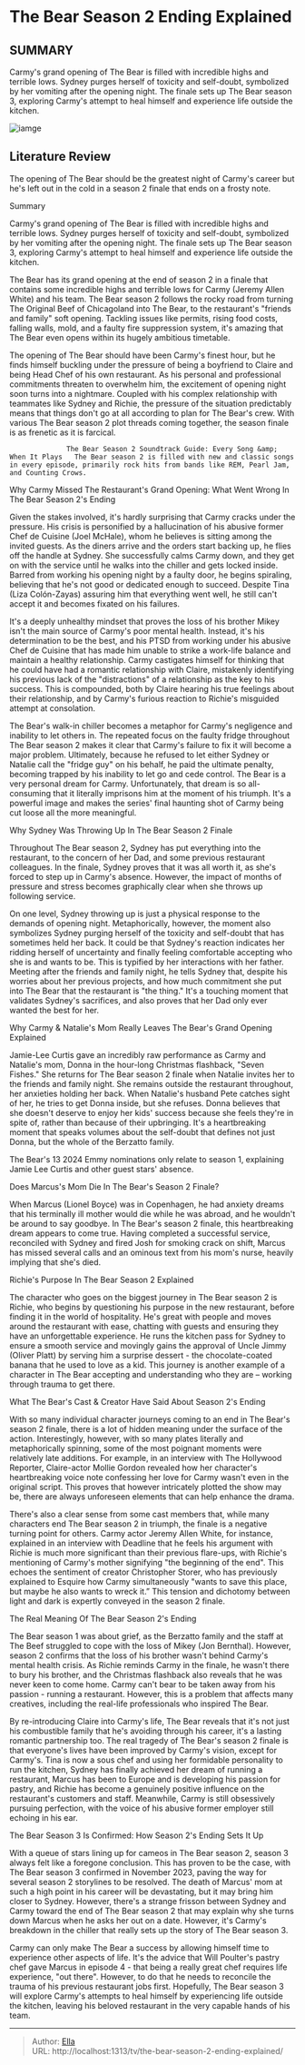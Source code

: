 # The Bear Season 2 Ending Explained


## SUMMARY 



  Carmy&#39;s grand opening of The Bear is filled with incredible highs and terrible lows.   Sydney purges herself of toxicity and self-doubt, symbolized by her vomiting after the opening night.   The finale sets up The Bear season 3, exploring Carmy&#39;s attempt to heal himself and experience life outside the kitchen.  

![iamge](https://static1.srcdn.com/wordpress/wp-content/uploads/2023/06/the-bear-season-2-ending-explained.jpg)

## Literature Review
The opening of The Bear should be the greatest night of Carmy&#39;s career but he&#39;s left out in the cold in a season 2 finale that ends on a frosty note.





Summary

  Carmy&#39;s grand opening of The Bear is filled with incredible highs and terrible lows.   Sydney purges herself of toxicity and self-doubt, symbolized by her vomiting after the opening night.   The finale sets up The Bear season 3, exploring Carmy&#39;s attempt to heal himself and experience life outside the kitchen.  







The Bear has its grand opening at the end of season 2 in a finale that contains some incredible highs and terrible lows for Carmy (Jeremy Allen White) and his team. The Bear season 2 follows the rocky road from turning The Original Beef of Chicagoland into The Bear, to the restaurant&#39;s &#34;friends and family&#34; soft opening. Tackling issues like permits, rising food costs, falling walls, mold, and a faulty fire suppression system, it&#39;s amazing that The Bear even opens within its hugely ambitious timetable. 

The opening of The Bear should have been Carmy&#39;s finest hour, but he finds himself buckling under the pressure of being a boyfriend to Claire and being Head Chef of his own restaurant. As his personal and professional commitments threaten to overwhelm him, the excitement of opening night soon turns into a nightmare. Coupled with his complex relationship with teammates like Sydney and Richie, the pressure of the situation predictably means that things don&#39;t go at all according to plan for The Bear&#39;s crew. With various The Bear season 2 plot threads coming together, the season finale is as frenetic as it is farcical.




                  The Bear Season 2 Soundtrack Guide: Every Song &amp; When It Plays   The Bear season 2 is filled with new and classic songs in every episode, primarily rock hits from bands like REM, Pearl Jam, and Counting Crows.    


 Why Carmy Missed The Restaurant&#39;s Grand Opening: What Went Wrong In The Bear Season 2&#39;s Ending 
          

Given the stakes involved, it&#39;s hardly surprising that Carmy cracks under the pressure. His crisis is personified by a hallucination of his abusive former Chef de Cuisine (Joel McHale), whom he believes is sitting among the invited guests. As the diners arrive and the orders start backing up, he flies off the handle at Sydney. She successfully calms Carmy down, and they get on with the service until he walks into the chiller and gets locked inside. Barred from working his opening night by a faulty door, he begins spiraling, believing that he&#39;s not good or dedicated enough to succeed. Despite Tina (Liza Colón-Zayas) assuring him that everything went well, he still can&#39;t accept it and becomes fixated on his failures.




It&#39;s a deeply unhealthy mindset that proves the loss of his brother Mikey isn&#39;t the main source of Carmy&#39;s poor mental health. Instead, it&#39;s his determination to be the best, and his PTSD from working under his abusive Chef de Cuisine that has made him unable to strike a work-life balance and maintain a healthy relationship. Carmy castigates himself for thinking that he could have had a romantic relationship with Claire, mistakenly identifying his previous lack of the &#34;distractions&#34; of a relationship as the key to his success. This is compounded, both by Claire hearing his true feelings about their relationship, and by Carmy&#39;s furious reaction to Richie&#39;s misguided attempt at consolation. 

The Bear&#39;s walk-in chiller becomes a metaphor for Carmy&#39;s negligence and inability to let others in. The repeated focus on the faulty fridge throughout The Bear season 2 makes it clear that Carmy&#39;s failure to fix it will become a major problem. Ultimately, because he refused to let either Sydney or Natalie call the &#34;fridge guy&#34; on his behalf, he paid the ultimate penalty, becoming trapped by his inability to let go and cede control. The Bear is a very personal dream for Carmy. Unfortunately, that dream is so all-consuming that it literally imprisons him at the moment of his triumph. It&#39;s a powerful image and makes the series&#39; final haunting shot of Carmy being cut loose all the more meaningful. 






 Why Sydney Was Throwing Up In The Bear Season 2 Finale 
         

Throughout The Bear season 2, Sydney has put everything into the restaurant, to the concern of her Dad, and some previous restaurant colleagues. In the finale, Sydney proves that it was all worth it, as she&#39;s forced to step up in Carmy&#39;s absence. However, the impact of months of pressure and stress becomes graphically clear when she throws up following service. 

On one level, Sydney throwing up is just a physical response to the demands of opening night. Metaphorically, however, the moment also symbolizes Sydney purging herself of the toxicity and self-doubt that has sometimes held her back. It could be that Sydney&#39;s reaction indicates her ridding herself of uncertainty and finally feeling comfortable accepting who she is and wants to be. This is typified by her interactions with her father. Meeting after the friends and family night, he tells Sydney that, despite his worries about her previous projects, and how much commitment she put into The Bear that the restaurant is &#34;the thing.&#34; It&#39;s a touching moment that validates Sydney&#39;s sacrifices, and also proves that her Dad only ever wanted the best for her.






 Why Carmy &amp; Natalie&#39;s Mom Really Leaves The Bear&#39;s Grand Opening Explained 
          

Jamie-Lee Curtis gave an incredibly raw performance as Carmy and Natalie&#39;s mom, Donna in the hour-long Christmas flashback, &#34;Seven Fishes.&#34; She returns for The Bear season 2 finale when Natalie invites her to the friends and family night. She remains outside the restaurant throughout, her anxieties holding her back. When Natalie&#39;s husband Pete catches sight of her, he tries to get Donna inside, but she refuses. Donna believes that she doesn&#39;t deserve to enjoy her kids&#39; success because she feels they&#39;re in spite of, rather than because of their upbringing. It&#39;s a heartbreaking moment that speaks volumes about the self-doubt that defines not just Donna, but the whole of the Berzatto family.



The Bear&#39;s 13 2024 Emmy nominations only relate to season 1, explaining Jamie Lee Curtis and other guest stars&#39; absence.









 Does Marcus&#39;s Mom Die In The Bear&#39;s Season 2 Finale? 
          

When Marcus (Lionel Boyce) was in Copenhagen, he had anxiety dreams that his terminally ill mother would die while he was abroad, and he wouldn&#39;t be around to say goodbye. In The Bear&#39;s season 2 finale, this heartbreaking dream appears to come true. Having completed a successful service, reconciled with Sydney and fired Josh for smoking crack on shift, Marcus has missed several calls and an ominous text from his mom&#39;s nurse, heavily implying that she&#39;s died.



 Richie&#39;s Purpose In The Bear Season 2 Explained 
          

The character who goes on the biggest journey in The Bear season 2 is Richie, who begins by questioning his purpose in the new restaurant, before finding it in the world of hospitality. He&#39;s great with people and moves around the restaurant with ease, chatting with guests and ensuring they have an unforgettable experience. He runs the kitchen pass for Sydney to ensure a smooth service and movingly gains the approval of Uncle Jimmy (Oliver Platt) by serving him a surprise dessert - the chocolate-coated banana that he used to love as a kid. This journey is another example of a character in The Bear accepting and understanding who they are – working through trauma to get there. 






 What The Bear&#39;s Cast &amp; Creator Have Said About Season 2&#39;s Ending 
         

With so many individual character journeys coming to an end in The Bear&#39;s season 2 finale, there is a lot of hidden meaning under the surface of the action. Interestingly, however, with so many plates literally and metaphorically spinning, some of the most poignant moments were relatively late additions. For example, in an interview with The Hollywood Reporter, Claire-actor Mollie Gordon revealed how her character&#39;s heartbreaking voice note confessing her love for Carmy wasn&#39;t even in the original script. This proves that however intricately plotted the show may be, there are always unforeseen elements that can help enhance the drama. 

There&#39;s also a clear sense from some cast members that, while many characters end The Bear season 2 in triumph, the finale is a negative turning point for others. Carmy actor Jeremy Allen White, for instance, explained in an interview with Deadline that he feels his argument with Richie is much more significant than their previous flare-ups, with Richie&#39;s mentioning of Carmy&#39;s mother signifying &#34;the beginning of the end&#34;. This echoes the sentiment of creator Christopher Storer, who has previously explained to Esquire how Carmy simultaneously &#34;wants to save this place, but maybe he also wants to wreck it.” This tension and dichotomy between light and dark is expertly conveyed in the season 2 finale. 






 The Real Meaning Of The Bear Season 2&#39;s Ending 
          

The Bear season 1 was about grief, as the Berzatto family and the staff at The Beef struggled to cope with the loss of Mikey (Jon Bernthal). However, season 2 confirms that the loss of his brother wasn&#39;t behind Carmy&#39;s mental health crisis. As Richie reminds Carmy in the finale, he wasn&#39;t there to bury his brother, and the Christmas flashback also reveals that he was never keen to come home. Carmy can&#39;t bear to be taken away from his passion - running a restaurant. However, this is a problem that affects many creatives, including the real-life professionals who inspired The Bear.

By re-introducing Claire into Carmy&#39;s life, The Bear reveals that it&#39;s not just his combustible family that he&#39;s avoiding through his career, it&#39;s a lasting romantic partnership too. The real tragedy of The Bear&#39;s season 2 finale is that everyone&#39;s lives have been improved by Carmy&#39;s vision, except for Carmy&#39;s. Tina is now a sous chef and using her formidable personality to run the kitchen, Sydney has finally achieved her dream of running a restaurant, Marcus has been to Europe and is developing his passion for pastry, and Richie has become a genuinely positive influence on the restaurant&#39;s customers and staff. Meanwhile, Carmy is still obsessively pursuing perfection, with the voice of his abusive former employer still echoing in his ear.






 The Bear Season 3 Is Confirmed: How Season 2&#39;s Ending Sets It Up 
          

With a queue of stars lining up for cameos in The Bear season 2, season 3 always felt like a foregone conclusion. This has proven to be the case, with The Bear season 3 confirmed in November 2023, paving the way for several season 2 storylines to be resolved. The death of Marcus&#39; mom at such a high point in his career will be devastating, but it may bring him closer to Sydney. However, there&#39;s a strange frisson between Sydney and Carmy toward the end of The Bear season 2 that may explain why she turns down Marcus when he asks her out on a date. However, it&#39;s Carmy&#39;s breakdown in the chiller that really sets up the story of The Bear season 3.

Carmy can only make The Bear a success by allowing himself time to experience other aspects of life. It&#39;s the advice that Will Poulter&#39;s pastry chef gave Marcus in episode 4 - that being a really great chef requires life experience, &#34;out there&#34;. However, to do that he needs to reconcile the trauma of his previous restaurant jobs first. Hopefully, The Bear season 3 will explore Carmy&#39;s attempts to heal himself by experiencing life outside the kitchen, leaving his beloved restaurant in the very capable hands of his team.






---

> Author: [Ella](https://instagram.hk.cn/)  
> URL: http://localhost:1313/tv/the-bear-season-2-ending-explained/  


